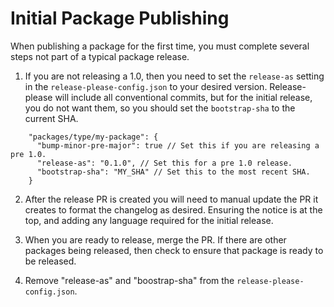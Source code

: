 # Initial Package Publishing

When publishing a package for the first time, you must complete several steps not part of a typical package release.

1. If you are not releasing a 1.0, then you need to set the `release-as` setting in the `release-please-config.json` to your desired version.
   Release-please will include all conventional commits, but for the initial release, you do not want them, so you should set the `bootstrap-sha` to the current SHA.

```
    "packages/type/my-package": {
      "bump-minor-pre-major": true // Set this if you are releasing a pre 1.0.
      "release-as": "0.1.0", // Set this for a pre 1.0 release.
      "bootstrap-sha": "MY_SHA" // Set this to the most recent SHA.
    }
```

2. After the release PR is created you will need to manual update the PR it creates to format the changelog as desired. Ensuring the notice is at the top, and adding any language required for the initial release.

3. When you are ready to release, merge the PR. If there are other packages being released, then check to ensure that package is ready to be released.

4. Remove "release-as" and "boostrap-sha" from the `release-please-config.json`.
